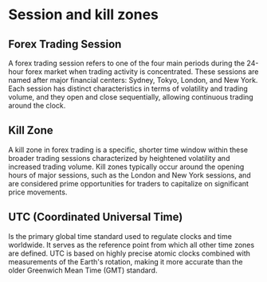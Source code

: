 # Session and kill zones

## Forex Trading Session

A forex trading session refers to one of the four main periods during the 24-hour forex market when trading activity is concentrated. These sessions are named after major financial centers: Sydney, Tokyo, London, and New York. Each session has distinct characteristics in terms of volatility and trading volume, and they open and close sequentially, allowing continuous trading around the clock.

## Kill Zone

A kill zone in forex trading is a specific, shorter time window within these broader trading sessions characterized by heightened volatility and increased trading volume. Kill zones typically occur around the opening hours of major sessions, such as the London and New York sessions, and are considered prime opportunities for traders to capitalize on significant price movements.

## UTC (Coordinated Universal Time)

Is the primary global time standard used to regulate clocks and time worldwide. It serves as the reference point from which all other time zones are defined. UTC is based on highly precise atomic clocks combined with measurements of the Earth's rotation, making it more accurate than the older Greenwich Mean Time (GMT) standard.
